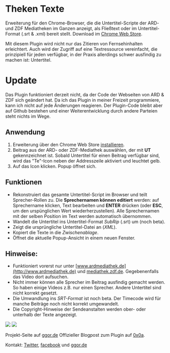 # Theken Texte
Erweiterung für den Chrome-Browser, die die Untertitel-Scripte der ARD- und ZDF Mediatheken im Ganzen anzeigt, als Fließtext oder im Untertitel-Format (.srt & .xml) bereit stellt. Download im  [Chrome Web Store](https://chrome.google.com/webstore/detail/theken-texte/ppkijiiclgdligambidmbnonkphgpolk).

Mit diesem Plugin wird nicht nur das Zitieren von Fernsehinhalten erleichtert. Auch wird der Zugriff auf eine Textressource vereinfacht, die prinzipiell für jeden verfügbar, in der Praxis allerdings schwer ausfindig zu machen ist: Untertitel.

# Update
Das Plugin funktioniert derzeit nicht, da der Code der Webseiten von ARD & ZDF sich geändert hat. Da ich das Plugin in meiner Freizeit programmiere, kann ich nicht auf jede Änderungen reagieren. Der Plugin-Code bleibt aber auf Github bestehen und einer Weiterentwicklung durch andere Parteien steht nichts im Wege.

## Anwendung
1. Erweiterung über den Chrome Web Store [installieren](https://chrome.google.com/webstore/detail/theken-texte/ppkijiiclgdligambidmbnonkphgpolk).
2. Beitrag aus der ARD- oder ZDF-Mediathek auswählen, der mit **UT** gekennzeichnet ist. Sobald Untertitel für einen Beitrag verfügbar sind, wird das "Te"-Icon neben der Addresszeile aktiviert und leuchtet gelb.
3. Auf das Icon klicken. Popup öffnet sich.

## Funktionen
* Rekonstruiert das gesamte Untertitel-Script im Browser und teilt Sprecher-Rollen zu. Die **Sprechernamen können editiert** werden: auf Sprechername klicken, Text bearbeiten und **ENTER** drücken (oder **ESC**, um den urspünglichen Wert wiederherzustellen). Alle Sprechernamen mit der selben Position im Text werden automatisch übernommen.
* Wandelt die Untertitel ins Untertitel-Format *SubRip* (.srt) um (noch beta).
* Zeigt die ursprüngliche Untertitel-Datei an (*XML*).
* Kopiert die Texte in die *Zwischenablage*.
* Öffnet die aktuelle Popup-Ansicht in einem neuen Fenster.

## Hinweise:
* Funktioniert vorerst nur unter [www.ardmediathek.de](http://www.ardmediathek.de) und [mediathek.zdf.de](http://mediathek.zdf.de). Gegebenenfalls das Video dort aufsuchen.
* Nicht immer können alle Sprecher im Beitrag ausfindig gemacht werden. So haben einige Videos z.B. nur einen Sprecher. Andere Untertitel sind nicht korrekt gesetzt.
* Die Umwandlung ins *SRT-Format* ist noch beta. Der Timecode wird für manche Beiträge noch nicht korrekt umgewandelt.
* Die Copyright-Hinweise der Sendeanstalten werden ober- oder unterhalb der Texte angezeigt.

![](http://ggor.de/wp-content/uploads/2015/06/open_small.gif)
![](http://ggor.de/wp-content/uploads/2015/06/changename_small.gif)

Projekt-Seite auf [ggor.de](http://ggor.de/project/theken-texte/)
Offizieller Blogpost zum Plugin auf [0x0a](http://0x0a.li/de/browser-erweiterung-theken-texte/).

Kontakt: [Twitter](https://twitter.com/greg00r), [facebook](https://www.facebook.com/gregor.weichbrodt) und [ggor.de](http://ggor.de)
